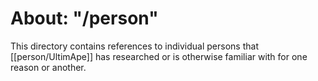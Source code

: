 # About: "/person"

This directory contains references to individual persons that [[person/UltimApe]] has researched or is otherwise familiar with for one reason or another.



